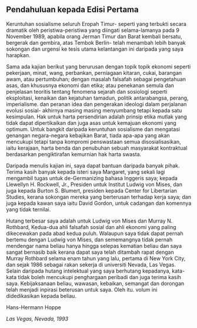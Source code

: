 ## Pendahuluan kepada Edisi Pertama

Keruntuhan sosialisme seluruh Eropah Timur- seperti yang terbukti secara dramatik oleh peristiwa-peristiwa yang diingati selama-lamanya pada 9 November 1989, apabila orang Jerman Timur dan Barat kembali bersatu, bergerak dan gembira, atas Tembok Berlin- telah menambah lebih banyak sokongan dan urgensi ke tesis utama kelantangan ini daripada yang saya harapkan.

Sama ada kajian berikut yang berurusan dengan topik topik ekonomi seperti pekerjaan, minat, wang, perbankan, perniagaan kitaran, cukai, barangan awam, atau pertumbuhan; dengan masalah falsafah sebagai pengetahuan asas, dan khususnya ekonomi dan etika; atau penekanan semula dan penjelasan teoritis tentang fenomena sejarah dan sosiologi seperti eksploitasi, kenaikan dan kejatuhan tamadun, politik antarabangsa, perang, imperialisme. dan peranan idea dan pengerakan ideologi dalam perjalanan evolusi sosial- akhirnya masing masing menyumbang tetapi kepada satu kesimpulan. Hak untuk harta persendirian adalah prinsip etika mutlak yang tidak dapat dipertikaikan dan juga asas untuk kemajuan ekonomi yang optimum. Untuk bangkit daripada keruntuhan sosialisme dan mengatasi genangan negara-negara kebajikan Barat, tiada apa-apa yang akan mencukupi tetapi tanpa kompromi penswastaan semua disosialisasikan, iaitu kerajaan, harta benda dan penubuhan sebuah masyarakat kontraktual berdasarkan pengiktirafan kemurnian hak harta swasta.

Daripada menulis kajian ini, saya dapat bantuan daripada banyak pihak. Terima kasih banyak kepada isteri saya Margaret, yang sekali lagi mengambil tugas untuk de-Germanizing bahasa Inggeris saya; kepada Llewellyn H. Rockwell, Jr., Presiden untuk Institut Ludwig von Mises, dan juga kepada Burton S. Blumert, presiden kepada Center for Libertarian Studies, kerana sokongan mereka yang berterusan terhadap kerja saya; dan juga kepada kawan saya iaitu David Gordon, untuk cadangan dan komennya yang tidak ternilai.

Hutang terbesar saya adalah untuk Ludwig von Mises dan Murray N. Rothbard, Kedua-dua ahli falsafah sosial dan ahli ekonomi yang paling dikecewakan pada abad kedua puluh. Walaupun saya tidak dapat pernah bertemu dengan Ludwig von Mises, dan sememangnya tidak pernah mendengar nama beliau hanya hingga selepas kematian beliau dan saya sangat bernasib baik kerana dapat saya telah ditambah rapat dengan Murray Rothbard selama enam tahun yang lalu, pertama di New York City, dan sejak 1986 sebagai rakan sekerja di universiti Nevada, Las Vegas. Selain daripada hutang intelektual yang saya berhutang kepadanya, kata-kata tidak boleh mencukupi penghargaan peribadi dan juga terima kasih saya. Kebijaksanaan beliau, wawasan, kebaikan, semangat dan dorongan telah menjadi inpirasi beterusan untuk saya. Oleh itu. volum ini didedikasikan kepada beliau.

Hans-Hermann Hoppe

*Las Vegas, Nevada, 1993*